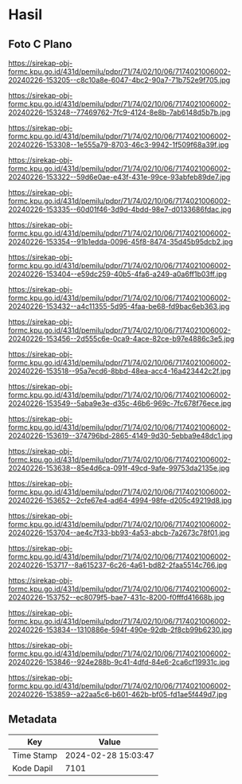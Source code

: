 # Hasil

## Foto C Plano

https://sirekap-obj-formc.kpu.go.id/431d/pemilu/pdpr/71/74/02/10/06/7174021006002-20240226-153205--c8c10a8e-6047-4bc2-90a7-71b752e9f705.jpg

https://sirekap-obj-formc.kpu.go.id/431d/pemilu/pdpr/71/74/02/10/06/7174021006002-20240226-153248--77469762-7fc9-4124-8e8b-7ab6148d5b7b.jpg

https://sirekap-obj-formc.kpu.go.id/431d/pemilu/pdpr/71/74/02/10/06/7174021006002-20240226-153308--1e555a79-8703-46c3-9942-1f509f68a39f.jpg

https://sirekap-obj-formc.kpu.go.id/431d/pemilu/pdpr/71/74/02/10/06/7174021006002-20240226-153322--59d6e0ae-e43f-431e-99ce-93abfeb89de7.jpg

https://sirekap-obj-formc.kpu.go.id/431d/pemilu/pdpr/71/74/02/10/06/7174021006002-20240226-153335--60d01f46-3d9d-4bdd-98e7-d0133686fdac.jpg

https://sirekap-obj-formc.kpu.go.id/431d/pemilu/pdpr/71/74/02/10/06/7174021006002-20240226-153354--91b1edda-0096-45f8-8474-35d45b95dcb2.jpg

https://sirekap-obj-formc.kpu.go.id/431d/pemilu/pdpr/71/74/02/10/06/7174021006002-20240226-153404--e59dc259-40b5-4fa6-a249-a0a6ff1b03ff.jpg

https://sirekap-obj-formc.kpu.go.id/431d/pemilu/pdpr/71/74/02/10/06/7174021006002-20240226-153432--a4c11355-5d95-4faa-be68-fd9bac6eb363.jpg

https://sirekap-obj-formc.kpu.go.id/431d/pemilu/pdpr/71/74/02/10/06/7174021006002-20240226-153456--2d555c6e-0ca9-4ace-82ce-b97e4886c3e5.jpg

https://sirekap-obj-formc.kpu.go.id/431d/pemilu/pdpr/71/74/02/10/06/7174021006002-20240226-153518--95a7ecd6-8bbd-48ea-acc4-16a423442c2f.jpg

https://sirekap-obj-formc.kpu.go.id/431d/pemilu/pdpr/71/74/02/10/06/7174021006002-20240226-153549--5aba9e3e-d35c-46b6-969c-7fc678f76ece.jpg

https://sirekap-obj-formc.kpu.go.id/431d/pemilu/pdpr/71/74/02/10/06/7174021006002-20240226-153619--374796bd-2865-4149-9d30-5ebba9e48dc1.jpg

https://sirekap-obj-formc.kpu.go.id/431d/pemilu/pdpr/71/74/02/10/06/7174021006002-20240226-153638--85e4d6ca-091f-49cd-9afe-99753da2135e.jpg

https://sirekap-obj-formc.kpu.go.id/431d/pemilu/pdpr/71/74/02/10/06/7174021006002-20240226-153652--2cfe67e4-ad64-4994-98fe-d205c49219d8.jpg

https://sirekap-obj-formc.kpu.go.id/431d/pemilu/pdpr/71/74/02/10/06/7174021006002-20240226-153704--ae4c7f33-bb93-4a53-abcb-7a2673c78f01.jpg

https://sirekap-obj-formc.kpu.go.id/431d/pemilu/pdpr/71/74/02/10/06/7174021006002-20240226-153717--8a615237-6c26-4a61-bd82-2faa5514c766.jpg

https://sirekap-obj-formc.kpu.go.id/431d/pemilu/pdpr/71/74/02/10/06/7174021006002-20240226-153752--ec8079f5-bae7-431c-8200-f0fffd41668b.jpg

https://sirekap-obj-formc.kpu.go.id/431d/pemilu/pdpr/71/74/02/10/06/7174021006002-20240226-153834--1310886e-594f-490e-92db-2f8cb99b6230.jpg

https://sirekap-obj-formc.kpu.go.id/431d/pemilu/pdpr/71/74/02/10/06/7174021006002-20240226-153846--924e288b-9c41-4dfd-84e6-2ca6cf19931c.jpg

https://sirekap-obj-formc.kpu.go.id/431d/pemilu/pdpr/71/74/02/10/06/7174021006002-20240226-153859--a22aa5c6-b601-462b-bf05-fd1ae5f449d7.jpg


## Metadata

| Key        | Value               |
| ---------- | ------------------- |
| Time Stamp | 2024-02-28 15:03:47 |
| Kode Dapil | 7101                |



